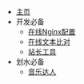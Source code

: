 - [主页](/README)
- 开发必备
  - [在线Nginx配置](https://nginxconfig.io/)
  - [在线文本比对](http://www.fly63.com/tool/textdiff/)
  - [站长工具](https://www.boce.com/http/doc.zimei.fun)
- 划水必备
  - [音乐达人](https://aidn.jp/mikutap/)